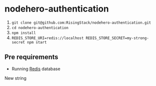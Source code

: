 # nodehero-authentication

1. `git clone git@github.com:RisingStack/nodehero-authentication.git`
2. `cd nodehero-authentication`
3. `npm install`
4. `REDIS_STORE_URI=redis://localhost REDIS_STORE_SECRET=my-strong-secret npm start`

## Pre requirements

- Running [Redis](https://redis.io/) database


New string
